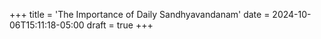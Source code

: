 +++
title = 'The Importance of Daily Sandhyavandanam'
date = 2024-10-06T15:11:18-05:00
draft = true
+++
